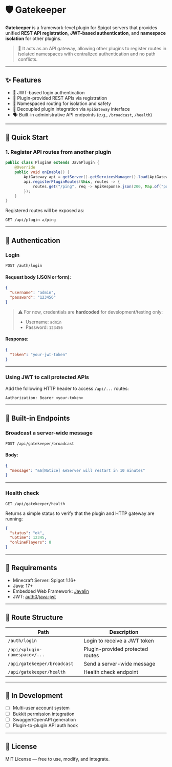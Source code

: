 # 🛡️ Gatekeeper

**Gatekeeper** is a framework-level plugin for Spigot servers that provides unified **REST API registration**, **JWT-based authentication**, and **namespace isolation** for other plugins.

> 📡 It acts as an API gateway, allowing other plugins to register routes in isolated namespaces with centralized authentication and no path conflicts.

---

## ✨ Features

* 🔐 JWT-based login authentication
* 🔌 Plugin-provided REST APIs via registration
* 📁 Namespaced routing for isolation and safety
* 🧩 Decoupled plugin integration via `ApiGateway` interface
* 🗣️ Built-in administrative API endpoints (e.g., `/broadcast`, `/health`)

---

## 🚀 Quick Start

### 1. Register API routes from another plugin

```java
public class PluginA extends JavaPlugin {
    @Override
    public void onEnable() {
        ApiGateway api = getServer().getServicesManager().load(ApiGateway.class);
        api.registerPluginRoutes(this, routes -> {
            routes.get("/ping", req -> ApiResponse.json(200, Map.of("pong", true)));
        });
    }
}
```

Registered routes will be exposed as:

```
GET /api/plugin-a/ping
```

---

## 🔐 Authentication

### Login

```
POST /auth/login
```

#### Request body (JSON or form):

```json
{
  "username": "admin",
  "password": "123456"
}
```

> ⚠️ For now, credentials are **hardcoded** for development/testing only:
>
> * Username: `admin`
> * Password: `123456`

#### Response:

```json
{
  "token": "your-jwt-token"
}
```

---

### Using JWT to call protected APIs

Add the following HTTP header to access `/api/...` routes:

```
Authorization: Bearer <your-token>
```

---

## 📢 Built-in Endpoints

### Broadcast a server-wide message

```
POST /api/gatekeeper/broadcast
```

#### Body:

```json
{
  "message": "&6[Notice] &eServer will restart in 10 minutes"
}
```

---

### Health check

```
GET /api/gatekeeper/health
```

Returns a simple status to verify that the plugin and HTTP gateway are running:

```json
{
  "status": "ok",
  "uptime": 12345,
  "onlinePlayers": 8
}
```

---

## 🔧 Requirements

* Minecraft Server: Spigot 1.16+
* Java: 17+
* Embedded Web Framework: [Javalin](https://javalin.io/)
* JWT: [auth0/java-jwt](https://github.com/auth0/java-jwt)

---

## 📌 Route Structure

| Path                          | Description                      |
| ----------------------------- | -------------------------------- |
| `/auth/login`                 | Login to receive a JWT token     |
| `/api/<plugin-namespace>/...` | Plugin-provided protected routes |
| `/api/gatekeeper/broadcast`   | Send a server-wide message       |
| `/api/gatekeeper/health`      | Health check endpoint            |

---

## 🧪 In Development

* [ ] Multi-user account system
* [ ] Bukkit permission integration
* [ ] Swagger/OpenAPI generation
* [ ] Plugin-to-plugin API auth hook

---

## 📄 License

MIT License — free to use, modify, and integrate.
